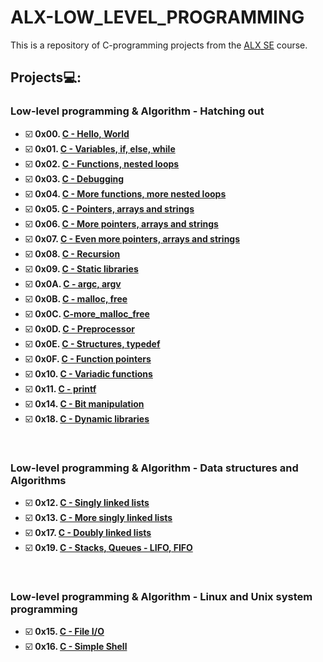 # **ALX-LOW_LEVEL_PROGRAMMING**
This is a repository of C-programming projects from the [ALX SE](https://www.alxafrica.com/software-engineering/) course.

## Projects💻:

### Low-level programming & Algorithm - Hatching out
- ☑️ **0x00. [C - Hello, World](https://github.com/codenvibes/alx-low_level_programming/tree/master/0x00-hello_world)**
- ☑️ **0x01. [C - Variables, if, else, while](https://github.com/codenvibes/alx-low_level_programming/tree/master/0x01-variables_if_else_while)**
- ☑️ **0x02. [C - Functions, nested loops](https://github.com/codenvibes/alx-low_level_programming/tree/master/0x02-functions_nested_loops)**
- ☑️ **0x03. [C - Debugging](https://github.com/codenvibes/alx-low_level_programming/tree/master/0x03-debugging)**
- ☑️ **0x04. [C - More functions, more nested loops](https://github.com/codenvibes/alx-low_level_programming/tree/master/0x04-more_functions_nested_loops)**
- ☑️ **0x05. [C - Pointers, arrays and strings](https://github.com/codenvibes/alx-low_level_programming/tree/master/0x05-pointers_arrays_strings)**
- ☑️ **0x06. [C - More pointers, arrays and strings](https://github.com/codenvibes/alx-low_level_programming/tree/master/0x06-pointers_arrays_strings)**
- ☑️ **0x07. [C - Even more pointers, arrays and strings](https://github.com/codenvibes/alx-low_level_programming/tree/master/0x07-pointers_arrays_strings)**
- ☑️ **0x08. [C - Recursion](https://github.com/codenvibes/alx-low_level_programming/tree/master/0x08-recursion)**
- ☑️ **0x09. [C - Static libraries](https://github.com/codenvibes/alx-low_level_programming/tree/master/0x09-static_libraries)**
- ☑️ **0x0A. [C - argc, argv](https://github.com/codenvibes/alx-low_level_programming/tree/master/0x0A-argc_argv)**
- ☑️ **0x0B. [C - malloc, free](https://github.com/codenvibes/alx-low_level_programming/tree/master/0x0B-malloc_free)**
- ☑️ **0x0C. [C-more_malloc_free](https://github.com/codenvibes/alx-low_level_programming/tree/master/0x0C-more_malloc_free)**
- ☑️ **0x0D. [C - Preprocessor](https://github.com/codenvibes/alx-low_level_programming/tree/master/0x0D-preprocessor)**
- ☑️ **0x0E. [C - Structures, typedef](https://github.com/codenvibes/alx-low_level_programming/tree/master/0x0E-structures_typedef)**
- ☑️ **0x0F. [C - Function pointers](https://github.com/codenvibes/alx-low_level_programming/tree/master/0x0F-function_pointers)**
- ☑️ **0x10. [C - Variadic functions](https://github.com/codenvibes/alx-low_level_programming/tree/master/0x10-variadic_functions)**
- ☑️ **0x11. [C - printf](https://github.com/codenvibes/printf)**
- ☑️ **0x14. [C - Bit manipulation](https://github.com/codenvibes/alx-low_level_programming/tree/master/0x14-bit_manipulation)**
- ☑️ **0x18. [C - Dynamic libraries](https://github.com/codenvibes/alx-low_level_programming/tree/master/0x18-dynamic_libraries)**


<br>

### Low-level programming & Algorithm - Data structures and Algorithms
- ☑️ **0x12. [C - Singly linked lists](https://github.com/codenvibes/alx-low_level_programming/tree/master/0x12-singly_linked_lists)**
- ☑️ **0x13. [C - More singly linked lists](https://github.com/codenvibes/alx-low_level_programming/tree/master/0x13-more_singly_linked_lists)**
- ☑️ **0x17. [C - Doubly linked lists](https://github.com/codenvibes/alx-low_level_programming/tree/master/0x17-doubly_linked_lists)**
- ☑️ **0x19. [C - Stacks, Queues - LIFO, FIFO](https://github.com/codenvibes/monty)**


<br>

### Low-level programming & Algorithm - Linux and Unix system programming
- ☑️ **0x15. [C - File I/O](https://github.com/codenvibes/alx-low_level_programming/tree/master/0x15-file_io)**
- ☑️ **0x16. [C - Simple Shell](https://github.com/codenvibes/simple_shell)**


